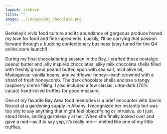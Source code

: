```yaml
---
layout: archive
title: ""
image: ../images/pbj_chocolate.png
---
```

 
Berkeley’s vivid food culture and its abundance of gorgeous produce honed my love for food and fine ingredients. Luckily, I’ll be carrying that passion forward through a budding confectionery business (stay tuned for the Q4 online store launch!).

During my final chocolatiering session in the Bay, I crafted these nostalgic peanut butter and jelly inspired chocolates: silky milk chocolate shells filled with freshly ground peanut butter, spun with sea salt, mild olive oil, Madagascar vanilla beans, and wildflower honey—each crowned with a shard of fresh honeycomb. The dark chocolate shells enclose a tangy raspberry crème filling. I also included a few classic, ultra-dark (70% cacao) hand-rolled truffles for good measure.

One of my favorite Bay Area food memories is a brief encounter with Samin Nosrat at a gardening supply in Albany. I recognized her instantly but was too shy to say anything that might feel objectifying or intrusive, so I just stood there, smiling gormlessly at her. When she finally looked over and gave a nod—as if to say yep, it’s really me—I melted like one of my little truffles.